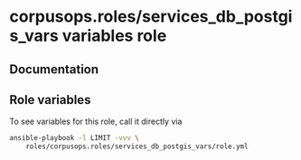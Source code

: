 # corpusops.roles/services_db_postgis_vars variables role
## Documentation

## Role variables
To see variables for this role, call it directly via
```bash
ansible-playbook -l LIMIT -vvv \
    roles/corpusops.roles/services_db_postgis_vars/role.yml
```
